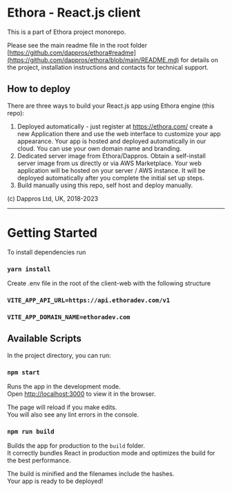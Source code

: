 # Ethora - React.js client

This is a part of Ethora project monorepo. 

Please see the main readme file in the root folder [https://github.com/dappros/ethora#readme](https://github.com/dappros/ethora/blob/main/README.md) for details on the project, installation instructions and contacts for technical support.

## How to deploy

There are three ways to build your React.js app using Ethora engine (this repo):
1. Deployed automatically - just register at https://ethora.com/ create a new Application there and use the web interface to customize your app appearance. Your app is hosted and deployed automatically in our cloud. You can use your own domain name and branding.
2. Dedicated server image from Ethora/Dappros. Obtain a self-install server image from us directly or via AWS Marketplace. Your web application will be hosted on your server / AWS instance. It will be deployed automatically after you complete the initial set up steps.
3. Build manually using this repo, self host and deploy manually.


(c) Dappros Ltd, UK, 2018-2023

---

# Getting Started

To install dependencies run
### `yarn install`

Create .env file in the root of the client-web with the following structure 

### `VITE_APP_API_URL=https://api.ethoradev.com/v1`
### `VITE_APP_DOMAIN_NAME=ethoradev.com`

## Available Scripts

In the project directory, you can run:

### `npm start`

Runs the app in the development mode.\
Open [http://localhost:3000](http://localhost:3000) to view it in the browser.

The page will reload if you make edits.\
You will also see any lint errors in the console.

### `npm run build`

Builds the app for production to the `build` folder.\
It correctly bundles React in production mode and optimizes the build for the best performance.

The build is minified and the filenames include the hashes.\
Your app is ready to be deployed!
